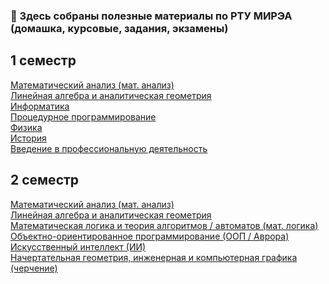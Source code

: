 ### 👋 Здесь собраны полезные материалы по РТУ МИРЭА (домашка, курсовые, задания, экзамены)

## 1 семестр
[Математический анализ (мат. анализ)](https://github.com/mireashik/matanalyz_1sem)
<br>
[Линейная алгебра и аналитическая геометрия](https://github.com/mireashik/algebra_1sem)
<br>
[Информатика](https://github.com/mireashik/inf_1sem)
<br>
[Процедурное программирование](https://github.com/mireashik/prog_1sem)
<br>
[Физика](https://github.com/mireashik/fizika_1sem)
<br>
[История](https://github.com/mireashik/history)
<br>
[Введение в профессиональную деятельность](https://github.com/mireashik/prof)

## 2 семестр
[Математический анализ (мат. анализ)](https://github.com/mireashik/matanalyz_2sem)
<br>
[Линейная алгебра и аналитическая геометрия](https://github.com/mireashik/algebra_2sem)
<br>
[Математическая логика и теория алгоритмов / автоматов (мат. логика)](https://github.com/mireashik/mathlogic_2sem)
<br>
[Объектно-ориентированное программирование (ООП / Аврора)](https://github.com/mireashik/oop_2sem)
<br>
[Искусственный интеллект (ИИ)](https://github.com/mireashik/II_2sem)
<br>
[Начертательная геометрия, инженерная и компьютерная графика (черчение)](https://github.com/mireashik/drafting_2sem)

<!--
**mireashik/mireashik** is a ✨ _special_ ✨ repository because its `README.md` (this file) appears on your GitHub profile.

Here are some ideas to get you started:

- 🔭 I’m currently working on ...
- 🌱 I’m currently learning ...
- 👯 I’m looking to collaborate on ...
- 🤔 I’m looking for help with ...
- 💬 Ask me about ...
- 📫 How to reach me: ...
- 😄 Pronouns: ...
- ⚡ Fun fact: ...
-->
